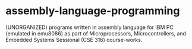 # assembly-language-programming
(UNORGANIZED) programs written in assembly language for IBM PC (emulated in emu8086) as part of Microprocessors, Microcontrollers, and Embedded Systems Sessional (CSE 316) course-works.
